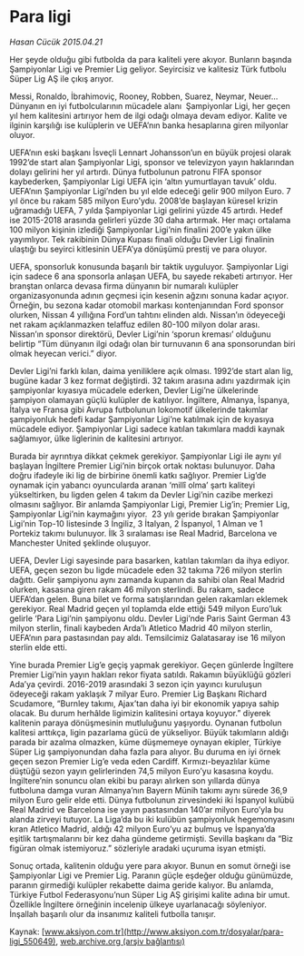 # Para ligi

*Hasan Cücük 2015.04.21*

<div class="pNewsDetailMainContent" itemprop="articleBody">
 <p>
  Her şeyde olduğu gibi futbolda da para kaliteli yere akıyor. Bunların başında Şampiyonlar Ligi ve Premier Lig geliyor. Seyircisiz ve kalitesiz Türk futbolu Süper Lig AŞ ile çıkış arıyor.
 </p>
 <p>
  Messi, Ronaldo, İbrahimoviç, Rooney, Robben, Suarez, Neymar, Neuer... Dünyanın en iyi futbolcularının mücadele alanı  Şampiyonlar Ligi, her geçen yıl hem kalitesini artırıyor hem de ilgi odağı olmaya devam ediyor. Kalite ve ilginin karşılığı ise kulüplerin ve UEFA’nın banka hesaplarına giren milyonlar oluyor.
 </p>
 <p>
  UEFA’nın eski başkanı İsveçli Lennart Johansson’un en büyük projesi olarak 1992’de start alan Şampiyonlar Ligi, sponsor ve televizyon yayın haklarından dolayı gelirini her yıl artırdı. Dünya futbolunun patronu FIFA sponsor kaybederken, Şampiyonlar Ligi UEFA için ‘altın yumurtlayan tavuk’ oldu. UEFA’nın Şampiyonlar Ligi’nden bu yıl elde edeceği gelir 900 milyon Euro. 7 yıl önce bu rakam 585 milyon Euro’ydu. 2008’de başlayan küresel krizin uğramadığı UEFA, 7 yılda Şampiyonlar Ligi gelirini yüzde 45 artırdı. Hedef ise 2015-2018 arasında gelirleri yüzde 30 daha artırmak. Her maçı ortalama 100 milyon kişinin izlediği Şampiyonlar Ligi’nin finalini 200’e yakın ülke yayımlıyor. Tek rakibinin Dünya Kupası finali olduğu Devler Ligi finalinin ulaştığı bu seyirci kitlesinin UEFA’ya dönüşümü prestij ve para oluyor.
 </p>
 <p>
  UEFA, sponsorluk konusunda başarılı bir taktik uyguluyor. Şampiyonlar Ligi için sadece 6 ana sponsorla anlaşan UEFA, bu sayede rekabeti artırıyor. Her branştan onlarca devasa firma dünyanın bir numaralı kulüpler organizasyonunda adının geçmesi için kesenin ağzını sonuna kadar açıyor. Örneğin, bu sezona kadar otomobil markası kontenjanından Ford sponsor olurken, Nissan 4 yıllığına Ford’un tahtını elinden aldı. Nissan’ın ödeyeceği net rakam açıklanmazken telaffuz edilen 80-100 milyon dolar arası. Nissan’ın sponsor direktörü, Devler Ligi’nin ‘sporun kreması’ olduğunu belirtip “Tüm dünyanın ilgi odağı olan bir turnuvanın 6 ana sponsorundan biri olmak heyecan verici.” diyor.
 </p>
 <p>
  Devler Ligi’ni farklı kılan, daima yeniliklere açık olması. 1992’de start alan lig, bugüne kadar 3 kez format değiştirdi. 32 takım arasına adını yazdırmak için şampiyonlar kıyasıya mücadele ederken, Devler Ligi’ne ülkelerinde şampiyon olamayan güçlü kulüpler de katılıyor. İngiltere, Almanya, İspanya, İtalya ve Fransa gibi Avrupa futbolunun lokomotif ülkelerinde takımlar şampiyonluk hedefi kadar Şampiyonlar Ligi’ne katılmak için de kıyasıya mücadele ediyor. Şampiyonlar Ligi sadece katılan takımlara maddi kaynak sağlamıyor, ülke liglerinin de kalitesini artırıyor.
 </p>
 <p>
  Burada bir ayrıntıya dikkat çekmek gerekiyor. Şampiyonlar Ligi ile aynı yıl başlayan İngiltere Premier Ligi’nin birçok ortak noktası bulunuyor. Daha doğru ifadeyle iki lig de birbirine önemli katkı sağlıyor. Premier Lig’de oynamak için yabancı oyuncularda aranan ‘millî olma’ şartı kaliteyi yükseltirken, bu ligden gelen 4 takım da Devler Ligi’nin cazibe merkezi olmasını sağlıyor. Bir anlamda Şampiyonlar Ligi, Premier Lig’in; Premier Lig, Şampiyonlar Ligi’nin kaymağını yiyor.  23 yılı geride bırakan Şampiyonlar Ligi’nin Top-10 listesinde 3 İngiliz, 3 İtalyan, 2 İspanyol, 1 Alman ve 1 Portekiz takımı bulunuyor. İlk 3 sıralaması ise Real Madrid, Barcelona ve Manchester United şeklinde oluşuyor.
 </p>
 <p>
  UEFA, Devler Ligi sayesinde para basarken, katılan takımları da ihya ediyor. UEFA, geçen sezon bu ligde mücadele eden 32 takıma 726 milyon sterlin dağıttı. Gelir şampiyonu aynı zamanda kupanın da sahibi olan Real Madrid olurken, kasasına giren rakam 46 milyon sterlindi. Bu rakam, sadece UEFA’dan gelen. Buna bilet ve forma satışlarından gelen rakamları eklemek gerekiyor. Real Madrid geçen yıl toplamda elde ettiği 549 milyon Euro’luk gelirle ‘Para Ligi’nin şampiyonu oldu. Devler Ligi’nde Paris Saint German 43 milyon sterlin, finali kaybeden Arda’lı Atletico Madrid 40 milyon sterlin, UEFA’nın para pastasından pay aldı. Temsilcimiz Galatasaray ise 16 milyon sterlin elde etti.
 </p>
 <p>
  Yine burada Premier Lig’e geçiş yapmak gerekiyor. Geçen günlerde İngiltere Premier Ligi’nin yayın hakları rekor fiyata satıldı. Rakamın büyüklüğü gözleri Ada’ya çevirdi. 2016-2019 arasındaki 3 sezon için yayıncı kuruluşun ödeyeceği rakam yaklaşık 7 milyar Euro. Premier Lig Başkanı Richard Scudamore, “Burnley takımı, Ajax’tan daha iyi bir ekonomik yapıya sahip olacak. Bu durum herhâlde ligimizin kalitesini ortaya koyuyor.” diyerek kalitenin paraya dönüşmesinin mutluluğunu yaşıyordu. Oynanan futbolun kalitesi arttıkça, ligin pazarlama gücü de yükseliyor. Büyük takımların aldığı parada bir azalma olmazken, küme düşmemeye oynayan ekipler, Türkiye Süper Lig şampiyonundan daha fazla para alıyor. Bu duruma en iyi örnek geçen sezon Premier Lig’e veda eden Cardiff. Kırmızı-beyazlılar küme düştüğü sezon yayın gelirlerinden 74,5 milyon Euro’yu kasasına koydu. İngiltere’nin sonuncu olan ekibi bu parayı alırken son yıllarda dünya futboluna damga vuran Almanya’nın Bayern Münih takımı aynı sürede 36,9 milyon Euro gelir elde etti. Dünya futbolunun zirvesindeki iki İspanyol kulübü Real Madrid ve Barcelona ise yayın pastasından 140’ar milyon Euro’yla bu alanda zirveyi tutuyor. La Liga’da bu iki kulübün şampiyonluk hegemonyasını kıran Atletico Madrid, aldığı 42 milyon Euro’yu az bulmuş ve İspanya’da eşitlik tartışmalarını bir kez daha gündeme getirmişti. Sevilla başkanı da “Biz figüran olmak istemiyoruz.” sözleriyle aradaki uçuruma isyan etmişti.
 </p>
 <p>
  Sonuç ortada, kalitenin olduğu yere para akıyor. Bunun en somut örneği ise Şampiyonlar Ligi ve Premier Lig. Paranın güçle eşdeğer olduğu günümüzde, paranın girmediği kulüpler rekabette daima geride kalıyor. Bu anlamda, Türkiye Futbol Federasyonu’nun Süper Lig AŞ girişimi kalite adına bir umut. Özellikle İngiltere örneğinin incelenip ülkeye uyarlanacağı söyleniyor. İnşallah başarılı olur da insanımız kaliteli futbolla tanışır.
 </p>
</div>


Kaynak: [www.aksiyon.com.tr](http://www.aksiyon.com.tr/dosyalar/para-ligi_550649), [web.archive.org (arşiv bağlantısı)](http://web.archive.org/web/20150707181214/http://www.aksiyon.com.tr/dosyalar/para-ligi_550649)

